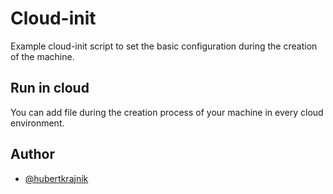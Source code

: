 # Cloud-init

Example cloud-init script to set the basic configuration during the creation of the machine.

## Run in cloud

You can add file during the creation process of your machine in every cloud environment.

## Author

- [@hubertkrajnik](https://github.com/hubertkrajnik)
